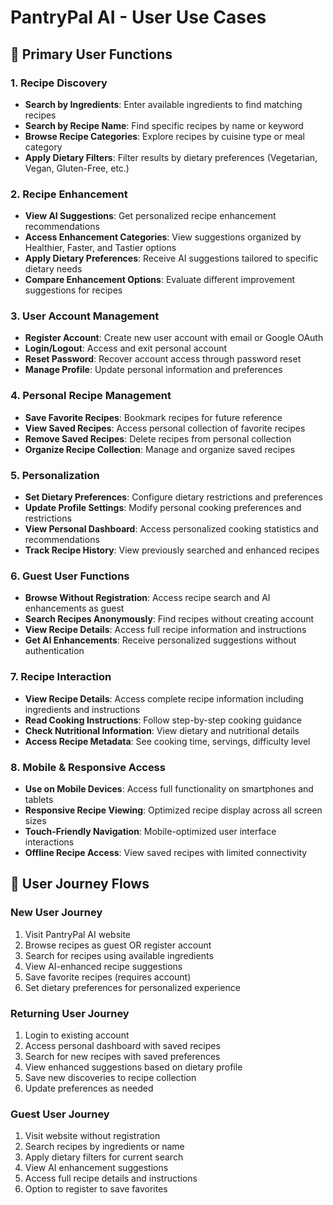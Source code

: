 # PantryPal AI - User Use Cases

## 🎯 Primary User Functions

### 1. Recipe Discovery
- **Search by Ingredients**: Enter available ingredients to find matching recipes
- **Search by Recipe Name**: Find specific recipes by name or keyword
- **Browse Recipe Categories**: Explore recipes by cuisine type or meal category
- **Apply Dietary Filters**: Filter results by dietary preferences (Vegetarian, Vegan, Gluten-Free, etc.)

### 2. Recipe Enhancement
- **View AI Suggestions**: Get personalized recipe enhancement recommendations
- **Access Enhancement Categories**: View suggestions organized by Healthier, Faster, and Tastier options
- **Apply Dietary Preferences**: Receive AI suggestions tailored to specific dietary needs
- **Compare Enhancement Options**: Evaluate different improvement suggestions for recipes

### 3. User Account Management
- **Register Account**: Create new user account with email or Google OAuth
- **Login/Logout**: Access and exit personal account
- **Reset Password**: Recover account access through password reset
- **Manage Profile**: Update personal information and preferences

### 4. Personal Recipe Management
- **Save Favorite Recipes**: Bookmark recipes for future reference
- **View Saved Recipes**: Access personal collection of favorite recipes
- **Remove Saved Recipes**: Delete recipes from personal collection
- **Organize Recipe Collection**: Manage and organize saved recipes

### 5. Personalization
- **Set Dietary Preferences**: Configure dietary restrictions and preferences
- **Update Profile Settings**: Modify personal cooking preferences and restrictions
- **View Personal Dashboard**: Access personalized cooking statistics and recommendations
- **Track Recipe History**: View previously searched and enhanced recipes

### 6. Guest User Functions
- **Browse Without Registration**: Access recipe search and AI enhancements as guest
- **Search Recipes Anonymously**: Find recipes without creating account
- **View Recipe Details**: Access full recipe information and instructions
- **Get AI Enhancements**: Receive personalized suggestions without authentication

### 7. Recipe Interaction
- **View Recipe Details**: Access complete recipe information including ingredients and instructions
- **Read Cooking Instructions**: Follow step-by-step cooking guidance
- **Check Nutritional Information**: View dietary and nutritional details
- **Access Recipe Metadata**: See cooking time, servings, difficulty level

### 8. Mobile & Responsive Access
- **Use on Mobile Devices**: Access full functionality on smartphones and tablets
- **Responsive Recipe Viewing**: Optimized recipe display across all screen sizes
- **Touch-Friendly Navigation**: Mobile-optimized user interface interactions
- **Offline Recipe Access**: View saved recipes with limited connectivity

## 🔄 User Journey Flows

### New User Journey
1. Visit PantryPal AI website
2. Browse recipes as guest OR register account
3. Search for recipes using available ingredients
4. View AI-enhanced recipe suggestions
5. Save favorite recipes (requires account)
6. Set dietary preferences for personalized experience

### Returning User Journey
1. Login to existing account
2. Access personal dashboard with saved recipes
3. Search for new recipes with saved preferences
4. View enhanced suggestions based on dietary profile
5. Save new discoveries to recipe collection
6. Update preferences as needed

### Guest User Journey
1. Visit website without registration
2. Search recipes by ingredients or name
3. Apply dietary filters for current search
4. View AI enhancement suggestions
5. Access full recipe details and instructions
6. Option to register to save favorites